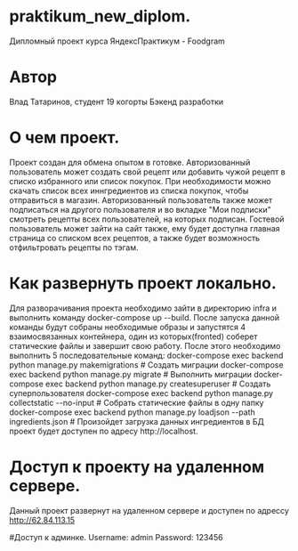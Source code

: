 # praktikum_new_diplom.
Дипломный проект курса ЯндексПрактикум - Foodgram

# Автор
Влад Татаринов, студент 19 когорты Бэкенд разработки

# О чем проект.
Проект создан для обмена опытом в готовке. Авторизованный пользователь может создать свой рецепт или добавить чужой рецепт в списко избранного или список покупок.
При необходимости можно скачать список всех иннгредиентов из списка покупок, чтобы отправиться в магазин. Авторизованный пользователь также может подписаться на другого
пользователя и во вкладке "Мои подписки" смотреть рецепты всех пользователей, на которых подписан. Гостевой пользователь может зайти на сайт также, ему будет доступна 
главная страница со списком всех рецептов, а также будет возможность отфильтровать рецепты по тэгам.

# Как развернуть проект локально.
Для разворачивания проекта необходимо зайти в директорию infra и выполнить команду docker-compose up --build.
После запуска данной команды будут собраны необходимые образы и запустятся 4 взаимосвязанных контейнера, один из которых(fronted) соберет статические файлы и завершит свою работу.
После этого необходимо выполнить 5 последовательные команд:
docker-compose exec backend python manage.py makemigrations # Создать миграции
docker-compose exec backend python manage.py migrate # Выполнить миграции
docker-compose exec backend python manage.py createsuperuser # Создать суперпользователя
docker-compose exec backend python manage.py collectstatic --no-input # Собрать статические файлы в одну папку
docker-compose exec backend python manage.py loadjson --path ingredients.json # Произойдет загрузка данных ингредиентов в БД
проект будет доступен по адресу http://localhost.

# Доступ к проекту на удаленном сервере.
Данный проект развернут на удаленном сервере и доступен по адрессу http://62.84.113.15

#Доступ к админке.
Username: admin
Password: 123456